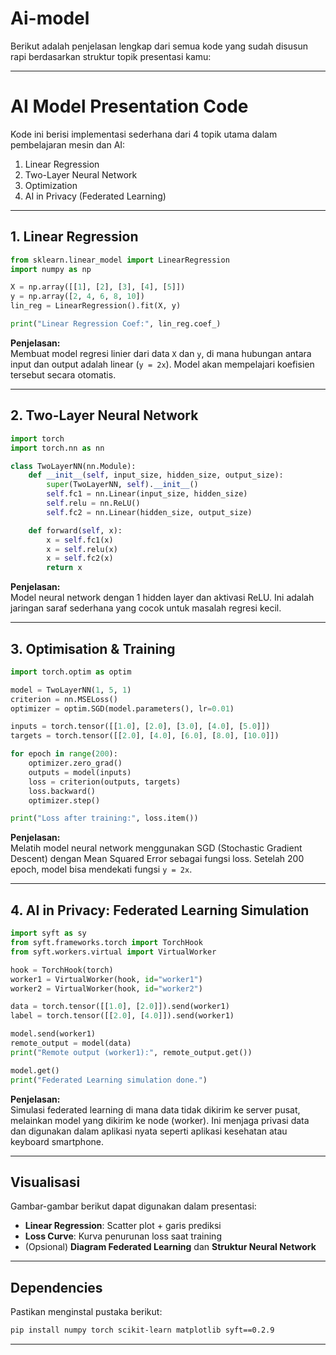 # Ai-model
Berikut adalah penjelasan lengkap dari semua kode yang sudah disusun rapi berdasarkan struktur topik presentasi kamu:

---

# **AI Model Presentation Code**

Kode ini berisi implementasi sederhana dari 4 topik utama dalam pembelajaran mesin dan AI:

1. Linear Regression  
2. Two-Layer Neural Network  
3. Optimization  
4. AI in Privacy (Federated Learning)

---

## **1. Linear Regression**

```python
from sklearn.linear_model import LinearRegression
import numpy as np

X = np.array([[1], [2], [3], [4], [5]])
y = np.array([2, 4, 6, 8, 10])
lin_reg = LinearRegression().fit(X, y)

print("Linear Regression Coef:", lin_reg.coef_)
```

**Penjelasan:**  
Membuat model regresi linier dari data `X` dan `y`, di mana hubungan antara input dan output adalah linear (`y = 2x`). Model akan mempelajari koefisien tersebut secara otomatis.

---

## **2. Two-Layer Neural Network**

```python
import torch
import torch.nn as nn

class TwoLayerNN(nn.Module):
    def __init__(self, input_size, hidden_size, output_size):
        super(TwoLayerNN, self).__init__()
        self.fc1 = nn.Linear(input_size, hidden_size)
        self.relu = nn.ReLU()
        self.fc2 = nn.Linear(hidden_size, output_size)

    def forward(self, x):
        x = self.fc1(x)
        x = self.relu(x)
        x = self.fc2(x)
        return x
```

**Penjelasan:**  
Model neural network dengan 1 hidden layer dan aktivasi ReLU. Ini adalah jaringan saraf sederhana yang cocok untuk masalah regresi kecil.

---

## **3. Optimisation & Training**

```python
import torch.optim as optim

model = TwoLayerNN(1, 5, 1)
criterion = nn.MSELoss()
optimizer = optim.SGD(model.parameters(), lr=0.01)

inputs = torch.tensor([[1.0], [2.0], [3.0], [4.0], [5.0]])
targets = torch.tensor([[2.0], [4.0], [6.0], [8.0], [10.0]])

for epoch in range(200):
    optimizer.zero_grad()
    outputs = model(inputs)
    loss = criterion(outputs, targets)
    loss.backward()
    optimizer.step()

print("Loss after training:", loss.item())
```

**Penjelasan:**  
Melatih model neural network menggunakan SGD (Stochastic Gradient Descent) dengan Mean Squared Error sebagai fungsi loss. Setelah 200 epoch, model bisa mendekati fungsi `y = 2x`.

---

## **4. AI in Privacy: Federated Learning Simulation**

```python
import syft as sy
from syft.frameworks.torch import TorchHook
from syft.workers.virtual import VirtualWorker

hook = TorchHook(torch)
worker1 = VirtualWorker(hook, id="worker1")
worker2 = VirtualWorker(hook, id="worker2")

data = torch.tensor([[1.0], [2.0]]).send(worker1)
label = torch.tensor([[2.0], [4.0]]).send(worker1)

model.send(worker1)
remote_output = model(data)
print("Remote output (worker1):", remote_output.get())

model.get()
print("Federated Learning simulation done.")
```

**Penjelasan:**  
Simulasi federated learning di mana data tidak dikirim ke server pusat, melainkan model yang dikirim ke node (worker). Ini menjaga privasi data dan digunakan dalam aplikasi nyata seperti aplikasi kesehatan atau keyboard smartphone.

---

## **Visualisasi**

Gambar-gambar berikut dapat digunakan dalam presentasi:

- **Linear Regression**: Scatter plot + garis prediksi  
- **Loss Curve**: Kurva penurunan loss saat training  
- (Opsional) **Diagram Federated Learning** dan **Struktur Neural Network**

---

## **Dependencies**

Pastikan menginstal pustaka berikut:

```bash
pip install numpy torch scikit-learn matplotlib syft==0.2.9
```

---

